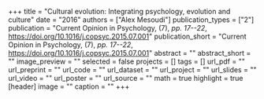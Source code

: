 +++
title = "Cultural evolution: Integrating psychology, evolution and culture"
date = "2016"
authors = ["Alex Mesoudi"]
publication_types = ["2"]
publication = "Current Opinion in Psychology, (7), _pp. 17--22_, https://doi.org/10.1016/j.copsyc.2015.07.001"
publication_short = "Current Opinion in Psychology, (7), _pp. 17--22_, https://doi.org/10.1016/j.copsyc.2015.07.001"
abstract = ""
abstract_short = ""
image_preview = ""
selected = false
projects = []
tags = []
url_pdf = ""
url_preprint = ""
url_code = ""
url_dataset = ""
url_project = ""
url_slides = ""
url_video = ""
url_poster = ""
url_source = ""
math = true
highlight = true
[header]
image = ""
caption = ""
+++
